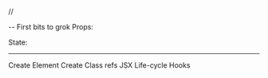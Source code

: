 //

-- First bits to grok
Props:



State:


---
Create Element
Create Class
refs
JSX
Life-cycle Hooks